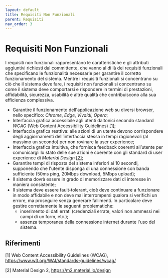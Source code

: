 ```yaml
---
layout: default
title: Requisiti Non Funzionali
parent: Requisiti
nav_order: 3
---
```


# Requisiti Non Funzionali
I requisiti non funzionali rappresentano le caratteristiche e gli attributi aggiuntivi richiesti dal committente, che vanno al di là dei requisiti funzionali che specificano le funzionalità necessarie per garantire il corretto funzionamento del sistema. Mentre i requisiti funzionali si concentrano su ciò che il sistema deve fare, i requisiti non funzionali si concentrano su come il sistema deve comportarsi e rispondere in termini di prestazioni, affidabilità, sicurezza, usabilità e altre qualità che contribuiscono alla sua efficienza complessiva.

- Garantire il funzionamento dell'applicazione web su diversi browser, nello specifico: *Chrome*, *Edge*, *Vivaldi*, *Opera*;
- Interfaccia grafica accessibile agli utenti daltonici secondo standard *WCAG* (Web Content Accessibility Guidelines) <a href="#1">[1]</a>;
- Interfaccia grafica reattiva: alle azioni di un utente devono corrispondere degli aggiornamenti dell’interfaccia stessa in tempi ragionevoli (al massimo un secondo) per non rovinare la user experience;
- Interfaccia grafica intuitiva, che fornisca feedback coerenti all’utente per comunicargli lo stato delle sue azioni e coerente con gli standard di user experience di *Material Design* <a href="#2">[2]</a>;
- Garantire tempi di risposta del sistema inferiori ai 10 secondi, supponendo che l'utente disponga di una connessione con banda sufficiente (50ms ping, 20Mbps download, 5Mbps upload);
- Il sistema dovrà essere in grado di memorizzare dati di interesse in maniera consistente;
- Il sistema deve essere fault-tolerant, cioè deve continuare a funzionare in modo affidabile e non deve mai interrompersi qualora si verifichi un errore, ma proseguire senza generare fallimenti. In particolare deve gestire correttamente le seguenti problematiche:
    - inserimento di dati errati (credenziali errate, valori non ammessi nei campi di un form, etc.);
    - assenza temporanea della connessione internet durante l'uso del sistema.

## Riferimenti

<a id="1">[1]</a> Web Content Accessibility Guidelines (WCAG), https://www.w3.org/WAI/standards-guidelines/wcag/

<a id="2">[2]</a> Material Design 2, https://m2.material.io/design